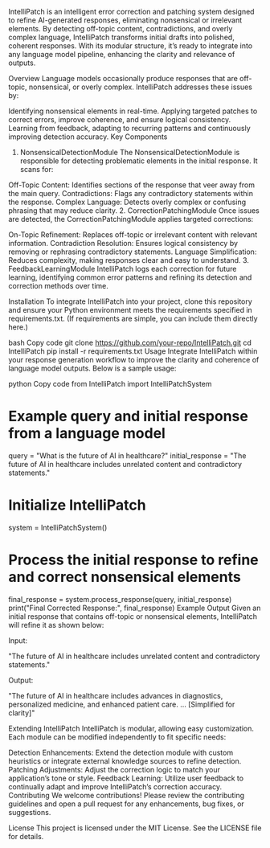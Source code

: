 IntelliPatch is an intelligent error correction and patching system designed to refine AI-generated responses, eliminating nonsensical or irrelevant elements. By detecting off-topic content, contradictions, and overly complex language, IntelliPatch transforms initial drafts into polished, coherent responses. With its modular structure, it’s ready to integrate into any language model pipeline, enhancing the clarity and relevance of outputs.

Overview
Language models occasionally produce responses that are off-topic, nonsensical, or overly complex. IntelliPatch addresses these issues by:

Identifying nonsensical elements in real-time.
Applying targeted patches to correct errors, improve coherence, and ensure logical consistency.
Learning from feedback, adapting to recurring patterns and continuously improving detection accuracy.
Key Components
1. NonsensicalDetectionModule
The NonsensicalDetectionModule is responsible for detecting problematic elements in the initial response. It scans for:

Off-Topic Content: Identifies sections of the response that veer away from the main query.
Contradictions: Flags any contradictory statements within the response.
Complex Language: Detects overly complex or confusing phrasing that may reduce clarity.
2. CorrectionPatchingModule
Once issues are detected, the CorrectionPatchingModule applies targeted corrections:

On-Topic Refinement: Replaces off-topic or irrelevant content with relevant information.
Contradiction Resolution: Ensures logical consistency by removing or rephrasing contradictory statements.
Language Simplification: Reduces complexity, making responses clear and easy to understand.
3. FeedbackLearningModule
IntelliPatch logs each correction for future learning, identifying common error patterns and refining its detection and correction methods over time.

Installation
To integrate IntelliPatch into your project, clone this repository and ensure your Python environment meets the requirements specified in requirements.txt. (If requirements are simple, you can include them directly here.)

bash
Copy code
git clone https://github.com/your-repo/IntelliPatch.git
cd IntelliPatch
pip install -r requirements.txt
Usage
Integrate IntelliPatch within your response generation workflow to improve the clarity and coherence of language model outputs. Below is a sample usage:

python
Copy code
from IntelliPatch import IntelliPatchSystem

# Example query and initial response from a language model
query = "What is the future of AI in healthcare?"
initial_response = "The future of AI in healthcare includes unrelated content and contradictory statements."

# Initialize IntelliPatch
system = IntelliPatchSystem()

# Process the initial response to refine and correct nonsensical elements
final_response = system.process_response(query, initial_response)
print("Final Corrected Response:", final_response)
Example Output
Given an initial response that contains off-topic or nonsensical elements, IntelliPatch will refine it as shown below:

Input:

"The future of AI in healthcare includes unrelated content and contradictory statements."

Output:

"The future of AI in healthcare includes advances in diagnostics, personalized medicine, and enhanced patient care. ... [Simplified for clarity]"

Extending IntelliPatch
IntelliPatch is modular, allowing easy customization. Each module can be modified independently to fit specific needs:

Detection Enhancements: Extend the detection module with custom heuristics or integrate external knowledge sources to refine detection.
Patching Adjustments: Adjust the correction logic to match your application’s tone or style.
Feedback Learning: Utilize user feedback to continually adapt and improve IntelliPatch’s correction accuracy.
Contributing
We welcome contributions! Please review the contributing guidelines and open a pull request for any enhancements, bug fixes, or suggestions.

License
This project is licensed under the MIT License. See the LICENSE file for details.
